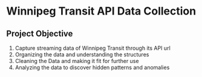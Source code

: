# Winnipeg Transit API Data Collection

## Project Objective
1) Capture streaming data of Winnipeg Transit through its API url
2) Organizing the data and understanding the structures
3) Cleaning the Data and making it fit for further use
4) Analyzing the data to discover hidden patterns and anomalies





